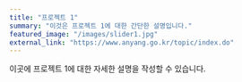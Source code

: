 ```yaml
---
title: "프로젝트 1"
summary: "이것은 프로젝트 1에 대한 간단한 설명입니다."
featured_image: "/images/slider1.jpg"
external_link: "https://www.anyang.go.kr/topic/index.do"
---
```


이곳에 프로젝트 1에 대한 자세한 설명을 작성할 수 있습니다.
